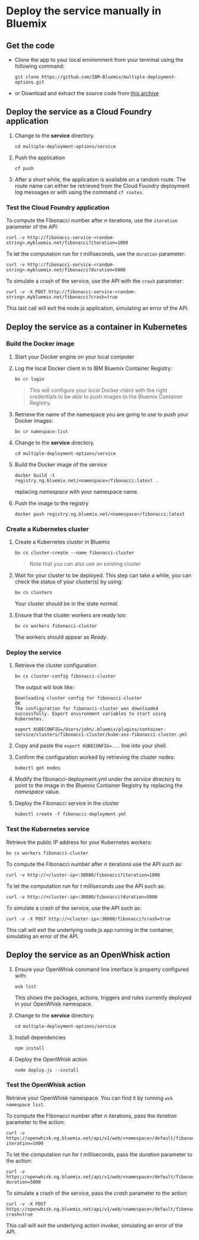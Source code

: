 # Deploy the service manually in Bluemix

## Get the code

* Clone the app to your local environment from your terminal using the following command:

   ```
   git clone https://github.com/IBM-Bluemix/multiple-deployment-options.git
   ```

* or Download and extract the source code from [this archive](https://github.com/IBM-Bluemix/multiple-deployment-options/archive/master.zip)

## Deploy the service as a Cloud Foundry application

1. Change to the **service** directory.

   ```
   cd multiple-deployment-options/service
   ```

1. Push the application

   ```
   cf push
   ```

1. After a short while, the application is available on a random route. The route name can either be retrieved from the Cloud Foundry deployment log messages or with using the command `cf routes`.
### Test the Cloud Foundry application

To compute the Fibonacci number after *n* iterations, use the `iteration` parameter of the API:

   ```
   curl -v http://fibonacci-service-<random-string>.mybluemix.net/fibonacci?iteration=1000
   ```

To let the computation run for *t* milliseconds, use the `duration` parameter:

   ```
   curl -v http://fibonacci-service-<random-string>.mybluemix.net/fibonacci?duration=5000
   ```

To simulate a crash of the service, use the API with the `crash` parameter:

   ```
   curl -v -X POST http://fibonacci-service-<random-string>.mybluemix.net/fibonacci?crash=true
   ```

This last call will exit the node.js application, simulating an error of the API.

## Deploy the service as a container in Kubernetes

### Build the Docker image

1. Start your Docker engine on your local computer

1. Log the local Docker client in to IBM Bluemix Container Registry:

   ```
   bx cr login
   ```

   > This will configure your local Docker client with the right credentials to be able to push images to the Bluemix Container Registry.

1. Retrieve the name of the namespace you are going to use to push your Docker images:

   ```
   bx cr namespace-list
   ```

1. Change to the **service** directory.

   ```
   cd multiple-deployment-options/service
   ```

1. Build the Docker image of the service

   ```
   docker build -t registry.ng.bluemix.net/<namespace>/fibonacci:latest .
   ```

   replacing *namespace* with your namespace name.

1. Push the image to the registry

   ```
   docker push registry.ng.bluemix.net/<namespace>/fibonacci:latest
   ```

### Create a Kubernetes cluster

1. Create a Kubernetes cluster in Bluemix

   ```
   bx cs cluster-create --name fibonacci-cluster
   ```

   > Note that you can also use an existing cluster

1. Wait for your cluster to be deployed. This step can take a while, you can check the status of your cluster(s) by using:

   ```
   bx cs clusters
   ```

   Your cluster should be in the state *normal*.

1. Ensure that the cluster workers are ready too:

   ```
   bx cs workers fibonacci-cluster
   ```

   The workers should appear as *Ready*.

### Deploy the service

1. Retrieve the cluster configuration

   ```
   bx cs cluster-config fibonacci-cluster
   ```

   The output will look like:

   ```
   Downloading cluster config for fibonacci-cluster
   OK
   The configuration for fibonacci-cluster was downloaded successfully. Export environment variables to start using Kubernetes.

   export KUBECONFIG=/Users/john/.bluemix/plugins/container-service/clusters/fibonacci-cluster/kube-xxx-fibonacci-cluster.yml
   ```

1. Copy and paste the `export KUBECONFIG=...` line into your shell.

1. Confirm the configuration worked by retrieving the cluster nodes:

   ```
   kubectl get nodes
   ```

1. Modify the fibonacci-deployment.yml under the *service* directory to point to the image in the Bluemix Container Registry by replacing the *namespace* value.

1. Deploy the Fibonacci service in the cluster

    ```
    kubectl create -f fibonacci-deployment.yml
    ```

### Test the Kubernetes service

Retrieve the public IP address for your Kubernetes workers:

   ```
   bx cs workers fibonacci-cluster
   ```

To compute the Fibonacci number after *n* iterations use the API such as:

   ```
   curl -v http://<cluster-ip>:30080/fibonacci?iteration=1000
   ```

To let the computation run for *t* milliseconds use the API such as:

   ```
   curl -v http://<cluster-ip>:30080/fibonacci?duration=5000
   ```

To simulate a crash of the service, use the API such as:

   ```
   curl -v -X POST http://<cluster-ip>:30080/fibonacci?crash=true
   ```

This call will exit the underlying node.js app running in the container, simulating an error of the API.

## Deploy the service as an OpenWhisk action

1. Ensure your OpenWhisk command line interface is property configured with:

   ```
   wsk list
   ```

   This shows the packages, actions, triggers and rules currently deployed in your OpenWhisk namespace.

1. Change to the **service** directory.

   ```
   cd multiple-deployment-options/service
   ```

1. Install dependencies

   ```
   npm install
   ```

1. Deploy the OpenWhisk action

   ```
   node deploy.js --install
   ```

### Test the OpenWhisk action

Retrieve your OpenWhisk namespace. You can find it by running `wsk namespace list`.

To compute the Fibonacci number after *n* iterations, pass the *iteration* parameter to the action:

   ```
   curl -v https://openwhisk.ng.bluemix.net/api/v1/web/<namespace>/default/fibonacci?iteration=1000
   ```

To let the computation run for *t* milliseconds, pass the *duration* parameter to the action:

   ```
   curl -v https://openwhisk.ng.bluemix.net/api/v1/web/<namespace>/default/fibonacci?duration=5000
   ```

To simulate a crash of the service, pass the *crash* parameter to the action:

   ```
   curl -v -X POST https://openwhisk.ng.bluemix.net/api/v1/web/<namespace>/default/fibonacci?crash=true
   ```

This call will exit the underlying action invoker, simulating an error of the API.
